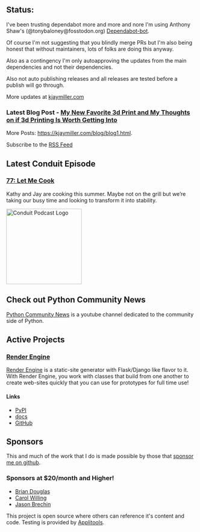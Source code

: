 ## Status:
<p>I've been trusting dependabot more and more and nore I'm using Anthony Shaw's (@tonybaloney@fosstodon.org) <a href="https://github.com/tonybaloney/dependabot-bot">Dependabot-bot</a>.</p>

<p>Of course I'm not suggesting that you blindly merge PRs but I'm also being honest that without maintainers, lots of folks are doing this anyway.</p>

<p>Also as a contingency I'm only autoapproving the updates from the main dependencies and not their dependencies.</p>

<p>Also not auto publishing releases and all releases are tested before a publish will go through.</p>

More updates at [kjaymiller.com](https://kjaymiller.com/microblog/microblog)

### Latest Blog Post - [My New Favorite 3d Print and My Thoughts on if 3d Printing Is Worth Getting Into](https://kjaymiller.com/blog/my-new-favorite-3d-print-and-my-thoughts-on-if-3d-printing-is-worth-getting-into.html)

More Posts: <https://kjaymiller.com/blog/blog1.html>.

Subscribe to the [RSS Feed](https://kjaymiller.com/allposts.rss)


## Latest Conduit Episode
### [77: Let Me Cook](http://relay.fm/conduit/77)
Kathy and Jay are cooking this summer. Maybe not on the grill but we’re taking our busy time and looking to transform it into stability.

<img src="https://kjaymiller.s3-us-west-2.amazonaws.com/images/conduit_artwork.png" height="200" width="200" alt="Conduit Podcast Logo"/>

## Check out Python Community News
[Python Community News](https://youtube.com/@pycommunitynews) is a youtube channel dedicated to the community side of Python.

## Active Projects

### [Render Engine]
[Render Engine] is a static-site generator with Flask/Django like flavor to it.
With Render Engine, you work with classes that build from one another to create
web-sites quickly that you can use for prototypes for full time use!

#### Links
- [PyPI](https://pypi.org/project/render-engine)
- [docs](https://render-engine.readthedocs.io)
- [GitHub](https://github.com/kjaymiller/render_engine)

## Sponsors
This and much of the work that I do is made possible by those that [sponsor me
on github](https://github.com/sponsors/kjaymiller).

### Sponsors at $20/month and Higher!
- [Brian Douglas](https://github.com/bdougie)
- [Carol Willing](https://github.com/willingc)
- [Jason Brechin](https://github.com/brechin)


This project is open source where others can reference it's content and code. Testing is provided by [Applitools](https://www.applitools.com/).


[Render Engine]: https://render-engine.readthedocs.io